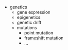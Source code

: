 - genetics
    - gene expression
    - epigenetics
    - genetic drift
    - mutations
        - point mutation
        - frameshift mutation
        - ...
